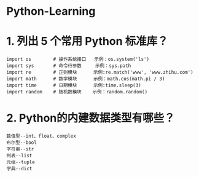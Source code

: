 # Python-Learning


# 1. 列出 5 个常用 Python 标准库？

    import os        # 操作系统接口   示例：os.system('ls')
    import sys       # 命令行参数     示例：sys.path
    import re        # 正则模块      示例:re.match('www', 'www.zhihu.com')
    import math      # 数学模块      示例：math.cos(math.pi / 3)
    import time      # 日期模块      示例:time.sleep(3)
    import random    # 随机数模块    示例：random.random()

# 2. Python的内建数据类型有哪些？
    数值型--int、float、complex
    布尔型--bool
    字符串--str
    列表--list
    元组--tuple
    字典--dict
